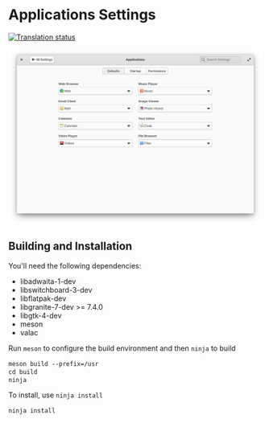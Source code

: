 # Applications Settings
[![Translation status](https://l10n.elementary.io/widgets/switchboard/-/switchboard-plug-applications/svg-badge.svg)](https://l10n.elementary.io/engage/switchboard/?utm_source=widget)

![screenshot](data/screenshot.png?raw=true)

## Building and Installation

You'll need the following dependencies:

* libadwaita-1-dev
* libswitchboard-3-dev
* libflatpak-dev
* libgranite-7-dev >= 7.4.0
* libgtk-4-dev
* meson
* valac

Run `meson` to configure the build environment and then `ninja` to build

    meson build --prefix=/usr
    cd build
    ninja

To install, use `ninja install`

    ninja install
